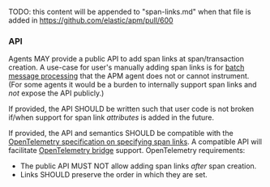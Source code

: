 TODO: this content will be appended to "span-links.md" when that file is added in https://github.com/elastic/apm/pull/600

### API

Agents MAY provide a public API to add span links at span/transaction creation.
A use-case for user's manually adding span links is for [batch message processing](tracing-instrumentation-messaging.md#batch-message-processing)
that the APM agent does not or cannot instrument. (For some agents it would be
a burden to internally support span links and *not* expose the API publicly.)

If provided, the API SHOULD be written such that user code is not broken if/when
support for span link *attributes* is added in the future.

If provided, the API and semantics SHOULD be compatible with the
[OpenTelemetry specification on specifying span links](https://github.com/open-telemetry/opentelemetry-specification/blob/main/specification/trace/api.md#specifying-links). A compatible API will facilitate
[OpenTelemetry bridge](trace-api-otel.md) support. OpenTelemetry requirements:

- The public API MUST NOT allow adding span links *after* span creation.
- Links SHOULD preserve the order in which they are set.
